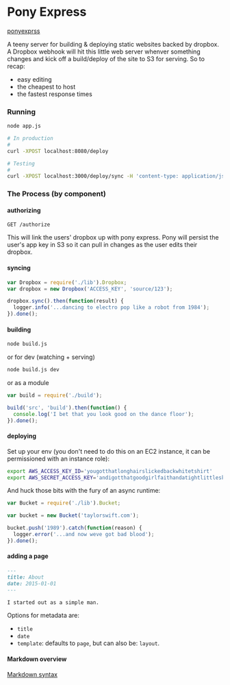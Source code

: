 # Pony Express

[ponyexprss](http://ponyexprss.com/)

A teeny server for building & deploying static websites backed by dropbox. A Dropbox webhook will hit this little web server whenver something changes and kick off a build/deploy of the site to S3 for serving. So to recap:

* easy editing
* the cheapest to host
* the fastest response times

### Running

```bash
node app.js

# In production
#
curl -XPOST localhost:8080/deploy

# Testing
#
curl -XPOST localhost:3000/deploy/sync -H 'content-type: application/json' -d '{"id": 544017}'
```

### The Process (by component)

#### authorizing

`GET /authorize`

This will link the users' dropbox up with pony express. Pony will persist the user's app key in S3 so it can pull in changes as the user edits their dropbox.

#### syncing

```javascript
var Dropbox = require('./lib').Dropbox;
var dropbox = new Dropbox('ACCESS_KEY', 'source/123');

dropbox.sync().then(function(result) {
  logger.info('...dancing to electro pop like a robot from 1984');
}).done();
```

#### building

```bash
node build.js
```

or for dev (watching + serving)

```bash
node build.js dev
```

or as a module

```javascript
var build = require('./build');

build('src', 'build').then(function() {
  console.log('I bet that you look good on the dance floor');
}).done();
```

#### deploying

Set up your env (you don't need to do this on an EC2 instance, it can be permissioned with an instance role):

```bash
export AWS_ACCESS_KEY_ID='yougotthatlonghairslickedbackwhitetshirt'
export AWS_SECRET_ACCESS_KEY='andigotthatgoodgirlfaithandatightlittleskirt'
```

And huck those bits with the fury of an async runtime:

```javascript
var Bucket = require('./lib').Bucket;

var bucket = new Bucket('taylorswift.com');

bucket.push('1989').catch(function(reason) {
  logger.error('...and now weve got bad blood');
}).done();
```

#### adding a page

```markdown
---
title: About
date: 2015-01-01
---

I started out as a simple man.
```

Options for metadata are:

* `title`
* `date`
* `template`: defaults to `page`, but can also be: `layout`.

#### Markdown overview

[Markdown syntax](http://daringfireball.net/projects/markdown/syntax)
